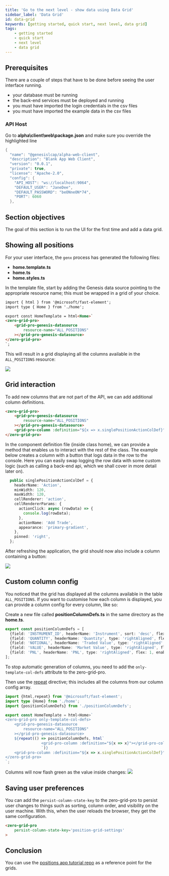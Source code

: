```yaml
---
title: 'Go to the next level - show data using Data Grid'
sidebar_label: 'Data Grid'
id: data-grid
keywords: [getting started, quick start, next level, data grid]
tags:
    - getting started
    - quick start
    - next level
    - data grid
---
```


## Prerequisites

There are a couple of steps that have to be done before seeing the user interface running.
- your database must be running
- the back-end services must be deployed and running
- you must have imported the login credentials in the csv files
- you must have imported the example data in the csv files

### API Host

Go to **alpha\client\web\package.json** and make sure you override the highlighted line

```kotlin {8} title="web\package.json"
{
  "name": "@genesislcap/alpha-web-client",
  "description": "Blank App Web Client",
  "version": "0.0.1",
  "private": true,
  "license": "Apache-2.0",
  "config": {
    "API_HOST": "ws://localhost:9064",
    "DEFAULT_USER": "JaneDee",
    "DEFAULT_PASSWORD": "beONneON*74",
    "PORT": 6060
  },
  ```

## Section objectives
The goal of this section is to run the UI for the first time and add a data grid.

## Showing all positions

For your user interface, the `genx` process has generated the following files:

- **home.template.ts**
- **home.ts**
- **home.styles.ts**

In the template file, start by adding the Genesis data source pointing to the appropriate resource name; this must be wrapped in a grid of your choice.
<!-- This example uses order-by which we could not make it happen at the time.


[//]: # (link to grid-pro-genesis-datasource tsdocs)
```html title="home.template.ts"
<zero-grid-pro>
	<grid-pro-genesis-datasource
		resource-name="ALL_POSITIONS"
		order-by="INSTRUMENT_ID"
	></grid-pro-genesis-datasource>
</zero-grid-pro>
```
-->

[//]: # (link to grid-pro-genesis-datasource tsdocs)
```html {5-9} title="home.template.ts"
import { html } from '@microsoft/fast-element';
import type { Home } from './home';

export const HomeTemplate = html<Home>`
<zero-grid-pro>
    <grid-pro-genesis-datasource
        resource-name="ALL_POSITIONS"
    ></grid-pro-genesis-datasource>
</zero-grid-pro>
`;

```


This will result in a grid displaying all the columns available in the `ALL_POSITIONS` resource:

![](/img/positions-grid.png)

## Grid interaction

To add new columns that are not part of the API, we can add additional column definitions.

```html {5} title="home.template.ts"
<zero-grid-pro>
    <grid-pro-genesis-datasource
        resource-name="ALL_POSITIONS"
    ></grid-pro-genesis-datasource>
    <grid-pro-column :definition="${x => x.singlePositionActionColDef}" />
</zero-grid-pro>

```

In the component definition file (inside class home), we can provide a method that enables us to interact with the rest of the class.
The example below creates a column with a button that logs data in the row to the console.
Here you can easily swap logging the row data with some custom logic (such as calling a back-end api, which we shall cover in more detail later on).

```typescript title="home.ts"
  public singlePositionActionColDef = {
    headerName: 'Action',
    minWidth: 120,
    maxWidth: 120,
    cellRenderer: 'action',
    cellRendererParams: {
      actionClick: async (rowData) => {
        console.log(rowData);
      },
      actionName: 'Add Trade',
      appearance: 'primary-gradient',
    },
    pinned: 'right',
  };
```

After refreshing the application, the grid should now also include a column containing a button:

![](/img/positions-grid-with-button.png)

## Custom column config

You noticed that the grid has displayed all the columns available in the table `ALL_POSITIONS`. If you want to customise how each column is displayed, you can provide a column config for every column, like so:

Create a new file called **positionColumnDefs.ts** in the same directory as the **home.ts**.

```typescript title="positionColumnDefs.ts"
export const positionColumnDefs = [
  {field: 'INSTRUMENT_ID', headerName: 'Instrument', sort: 'desc', flex: 2},
  {field: 'QUANTITY', headerName: 'Quantity', type: 'rightAligned', flex: 1, enableCellChangeFlash: true},
  {field: 'NOTIONAL', headerName: 'Traded Value', type: 'rightAligned', flex: 1, enableCellChangeFlash: true},
  {field: 'VALUE', headerName: 'Market Value', type: 'rightAligned', flex: 1, enableCellChangeFlash: true},
  {field: 'PNL', headerName: 'PNL', type: 'rightAligned', flex: 1, enableCellChangeFlash: true},
];
```

To stop automatic generation of columns, you need to add the `only-template-col-defs` attribute to the zero-grid-pro.

Then use the [repeat](https://www.fast.design/docs/fast-element/using-directives/#the-repeat-directive) directive; this includes all the columns from our column config array.


```typescript {1,3,6,10-12} title="home.template.ts"
import {html,repeat} from '@microsoft/fast-element';
import type {Home} from './home';
import {positionColumnDefs} from './positionColumnDefs';

export const HomeTemplate = html<Home>`
<zero-grid-pro only-template-col-defs>
    <grid-pro-genesis-datasource
        resource-name="ALL_POSITIONS"
    ></grid-pro-genesis-datasource>
    ${repeat(() => positionColumnDefs, html`
                <grid-pro-column :definition="${x => x}"></grid-pro-column>
                `)}
    <grid-pro-column :definition="${x => x.singlePositionActionColDef}"></grid-pro-column>
</zero-grid-pro>
`;
```

Columns will now flash green as the value inside changes:
![](/img/positions-grid-with-cell-change-flash.png)

## Saving user preferences

You can add the `persist-column-state-key` to the zero-grid-pro to persist user changes to things such as sorting, column order, and visibility on the user machine. With this, when the user reloads the browser, they get the same configuration.

```html {2} title="home.template.ts"
<zero-grid-pro
    persist-column-state-key='position-grid-settings'
>
```


[//]: # (link to zero-grid-pro tsdocs)

## Conclusion
You can use the [positions app tutorial repo](https://github.com/genesiscommunitysuccess/positions-app-tutorial/tree/Complete_positions_app/client/web/src/routes/home) as a reference point for the grids.
